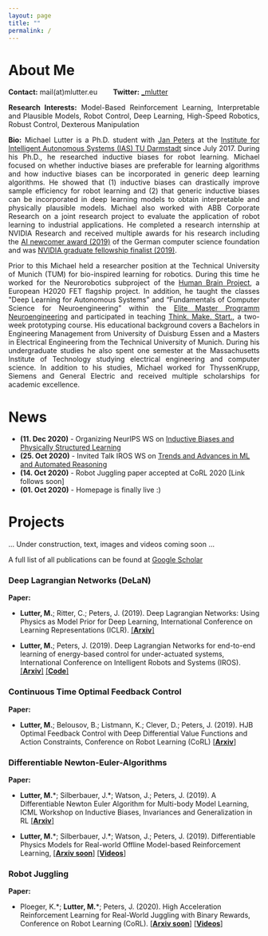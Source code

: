 ```yaml
---
layout: page
title: ""
permalink: /
---
```



# About Me <a name="about-me"></a>

<p style='text-align: left;'>
<b>Contact:</b> mail(at)mlutter.eu &nbsp;&nbsp;&nbsp;&nbsp;&nbsp;&nbsp; 
<b>Twitter:</b> <a href="https://twitter.com/_mlutter">_mlutter</a> 
</p>

<p style='text-align: justify;'>
<b>Research Interests:</b> Model-Based Reinforcement Learning, Interpretable and Plausible Models, Robot Control, Deep Learning,
High-Speed Robotics, Robust Control, Dexterous Manipulation
</p>

<p style='text-align: justify;'> 
<b>Bio:</b> Michael Lutter is a Ph.D. student with <a href="https://www.ias.informatik.tu-darmstadt.de/Team/JanPeters">Jan Peters</a> 
at the <a href="https://www.ias.informatik.tu-darmstadt.de/">Institute for Intelligent 
Autonomous Systems (IAS) TU Darmstadt</a> since July 2017. During his Ph.D., he researched inductive biases for robot
learning. Michael focused on whether inductive biases are preferable for learning algorithms and how inductive biases
can be incorporated in generic deep learning algorithms. He showed that (1) inductive biases can drastically improve sample
efficiency for robot learning and (2) that generic inductive biases can be incorporated in deep learning models to obtain
interpretable and physically plausible models. Michael also worked with ABB Corporate Research on a joint research project
to evaluate the application of robot learning to industrial applications. He completed a research internship at NVIDIA Research
and received multiple awards for his research including the 
<a href="https://ki50.de/ki-newcomer/">AI newcomer award (2019)</a>  
of the German computer science foundation and  was 
<a href="https://blogs.nvidia.com/blog/2020/02/17/nvidia-phd-fellowships-gpu-computing-research/">NVIDIA graduate fellowship finalist (2019)</a>.     
</p>

<p style='text-align: justify;'>
Prior to this Michael held a researcher position at the Technical University of Munich (TUM) for bio-inspired learning 
for robotics. During this time he worked for the Neurorobotics subproject of the 
<a href="https://www.humanbrainproject.eu/en/">Human Brain Project</a>, a European H2020 FET flagship project. In 
addition, he taught the classes "Deep Learning for Autonomous Systems” and  “Fundamentals of Computer Science for 
Neuroengineering” within the <a href="http://www.msne.ei.tum.de/en/home/">Elite Master Programm Neuroengineering</a> 
and participated in teaching <a href="https://www.thinkmakestart.com/">Think. Make. Start.</a>, a two-week prototyping course. 
His educational background covers a Bachelors in Engineering Management from University of Duisburg Essen and a Masters 
in Electrical Engineering from the Technical University of Munich. During his undergraduate studies he also spent one 
semester at the Massachusetts Institute of Technology studying electrical engineering and computer science. In addition 
to his studies, Michael worked for ThyssenKrupp, Siemens and General Electric and received multiple scholarships for 
academic excellence.
</p>




# News
* **(11. Dec 2020)** - Organizing NeurIPS WS on [Inductive Biases and Physically Structured Learning](https://inductive-biases.github.io/)
* **(25. Oct 2020)** - Invited Talk IROS WS on [Trends and Advances in ML and Automated Reasoning](http://www.iros-ar2020.lissi.fr/doku.php/start)
* **(14. Oct 2020)** - Robot Juggling paper accepted at CoRL 2020 [Link follows soon]
* **(01. Oct 2020)** - Homepage is finally live :)

# Projects <a name="projects"></a>
... Under construction, text, images and videos coming soon ...

A full list of all publications can be found at [Google Scholar](https://scholar.google.com/citations?user=Wvdo5bYAAAAJ&hl=en)

### Deep Lagrangian Networks (DeLaN)



**Paper:**
* **Lutter, M.**; Ritter, C.; Peters, J. (2019). 
Deep Lagrangian Networks: Using Physics as Model Prior for Deep Learning, 
International Conference on Learning Representations (ICLR).
[[**Arxiv**]](https://arxiv.org/pdf/1907.04490.pdf)

* **Lutter, M.**; Peters, J. (2019). 
Deep Lagrangian Networks for end-to-end learning of energy-based control for under-actuated systems, 
International Conference on Intelligent Robots and Systems (IROS).
[[**Arxiv**]](https://arxiv.org/pdf/1907.04489.pdf) [[**Code**]](https://git.ias.informatik.tu-darmstadt.de/lutter/deep_lagrangian_networks)

### Continuous Time Optimal Feedback Control
**Paper:**
* **Lutter, M.**; Belousov, B.; Listmann, K.; Clever, D.; Peters, J. (2019). 
HJB Optimal Feedback Control with Deep Differential Value Functions and Action Constraints, 
Conference on Robot Learning (CoRL)
[[**Arxiv**]](https://arxiv.org/abs/1909.06153)

### Differentiable Newton-Euler-Algorithms
**Paper:**
* **Lutter, M.**\*; Silberbauer, J.\*; Watson, J.; Peters, J. (2019). 
A Differentiable Newton Euler Algorithm for Multi-body Model Learning,
ICML Workshop on Inductive Biases, Invariances and Generalization in RL
[[**Arxiv**]](https://arxiv.org/pdf/2010.09802.pdf)

* **Lutter, M.**\*; Silberbauer, J.\*; Watson, J.; Peters, J. (2019). 
Differentiable Physics Models for Real-world Offline Model-based Reinforcement Learning,
[[**Arxiv soon**]]() [[**Videos**]](https://sites.google.com/view/ball-in-a-cup-in-4-minutes/)

### Robot Juggling 
**Paper:**
* Ploeger, K.\*; **Lutter, M.**\*; Peters, J. (2020). 
High Acceleration Reinforcement Learning for Real-World Juggling with Binary Rewards, 
Conference on Robot Learning (CoRL). [[**Arxiv soon**]]() [[**Videos**]](https://sites.google.com/view/jugglingbot)